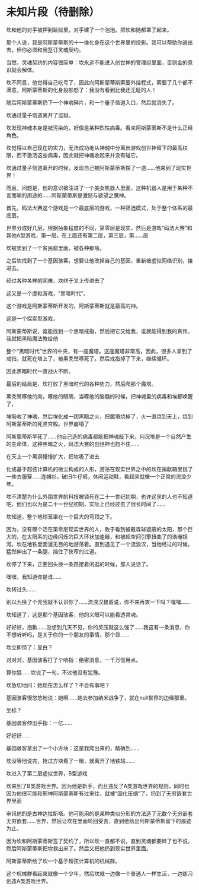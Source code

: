 # 未知片段（待删除）

坎和他的对手被押到监狱里，对手建了一个泡泡。把坎和她都罩了起来。

那个人说，我是阿斯蒙蒂斯的十一维化身在这个世界里的投影。我可以帮助你逃出去，但你必须和我签订灵魂契约。

当然，灵魂契约的内容很简单：坎永远不能进入创世神的管理组里面，否则金的意识就会解体。

坎不同意，他觉得自己吃亏了，因此向阿斯蒙蒂斯索要外挂程式，索要了几个都不满意，阿斯蒙蒂斯的化身投影怒了：我没有看到比我还无耻的人！

随后阿斯蒙蒂斯扔下一个神魂碎片，和一个量子信道入口，然后就消失了。

坎通过量子信道离开了监狱。

坎发现神魂本身是被污染的，好像是某种烈性病毒。看来阿斯蒙蒂斯不是什么正经角色。

坎觉得以自己现在的实力，无法成功地从神魂中分离出游戏创世神留下的最高权限，而不激活这些病毒，因此就把神魂收起来并没有碰它。

坎通过量子信道离开的时候，发现自己被阿斯蒙蒂斯摆了一道……他来到了现实世界！

而且，问题是，他的意识被注进了一个美女机器人里面，这种机器人是用于某种不言而喻的用途的……阿斯蒙蒂斯是激怒与欲望之魔神。

首先，码法大赛这个游戏是一个最底层的游戏，一种筛选模式，处于整个体系的最底层。

世界分成好几层，根据抽象程度的不同，第零层是现实，然后是游戏“码法大赛”和其他A型游戏，第一层，在上面还有第二层，第三层，第……层

坎被卖到了一个贫民窟里面，被各种那啥。

之后坎找到了一个基因骇客，想要让他改掉自己的基因，重新被虚拟网络识别，接进去。

经过各种各样的困难，坎终于又上传进去了

这又是一个虚拟游戏，“黑暗时代”。

这个游戏是阿斯蒙蒂斯开发的，阿斯蒙蒂斯就是最高的神。

这是一个探索型游戏，

阿斯蒙蒂斯说，谁能找到一个黑暗戒指，然后把它交给我，谁就能得到我的真传，我就把黑暗魔法教给他

整个“黑暗时代”世界的中央，有一座魔塔。这座魔塔非常高，因此，很多人拿到了戒指，就死在塔上了，被黑秃鹫啄死了。然后戒指掉了下来，继续循环。

因此黑暗时代一直战火不断。

最后的结局是，坎打败了黑暗时代的各种势力，然后爬那个魔塔。

黑秃鹫啄他的肉，啄他的眼睛，当啄他的脑髓的时候，把神魂里的病毒和埃都唤醒了，

埃吸收了神魂，然后埃化成一团黑暗之火，把魔塔烧掉了，火一直烧到天上，烧到阿斯蒙蒂斯的死灵宫殿。世界崩塌了

阿斯蒙蒂斯早死了……他自己造的病毒都能把神魂敲下来，何况埃是一个自然产生的生命体，这种黑暗之火，码法大赛的创世神也挡不住……

在天上一个黑洞慢慢扩大，把坎吸了进去

化成基于超弦计算机的微尘构成的人形，游荡在现实世界之中的坎在捐献箱里挑了一些衣服穿……连帽衫，破旧牛仔裤，休闲运动鞋，看起来就像一个正常的流浪少年。

坎不清楚为什么外围世界的科技被锁死在二十一世纪初期，也许这里的人也不知道吧，他们也以为是二十一世纪初期，实际上已经过去了很长时间了……

坎知道，整个地球笼罩在一个巨大的穹顶之下。

因为，没有哪个活在第零层现实世界的人，敢于看到被戴森球遮蔽的太阳，那个巨大的，在太阳系的边缘闪烁的巨大环状加速器，和被超空间引擎扭曲了的浩瀚银河。坎在地铁里面漫无目的地游荡着。直到遇见了一个流浪汉，当他经过的时候，猛然伸出了一条腿，挡住了狭窄的过道。

坎停了下来，正要回头换一条路接着闲逛的时候，那人说话了。

嘿嘿，我知道你是谁……

坎转过头……

别以为换了个壳我就不认识你了……流浪汉接着说，你不来再爽一下吗？嘿嘿……

坎知道了，这是那个基因骇客，他的义眼可以能看透灵魂。

好好好，抱歉……没想到几天不见，你的灵压就这么强了……我这有一条消息，你不想听听吗，是关于你的一个朋友的事情，那个显……

坎立即惊了：显白？

对对对，基因骇客打了个响指：绝密消息，一千万信用点。

算你狠……坎说了一句，不过他没有犹豫。

坎急切地问：她现在怎么样了？不会有事吧？

基因骇客慢悠悠地说：她啊……她去参加纳米战争了，就在null世界的边缘那里。

坐标？

基因骇客伸出手指：一亿……

好好好……

基因骇客拿出了一个小方块：这是我爬出来的，精确到……

坎没等他说完，抢过方块看了一眼，就离开了地铁站……

坎进入了第二层虚拟世界，B型游戏

坎来到了B类游戏世界。因为他是新手，而且违反了A类游戏世界的规则，同时也因为他很可能和邪神阿斯蒙蒂斯有过来往，就被“固化压缩”了，扔到了无穷嵌套世界里面

审讯他的是古神达拉斯塔。他可能用的是某种类似分形的方法造了无数个无穷嵌套无穷嵌套……世界，然后让坎在里面轮回受苦，直到他给出阿斯蒙蒂斯留下的痕迹为止。

因为坎和阿斯蒙蒂斯签了契约了，所以坎一直都不说，直到灵魂都要碎了也不说，然后阿斯蒙蒂斯把坎救出来了。然后又把他扔到现实世界里面。

阿斯蒙蒂斯给了坎一个基于超弦计算机的机械群。

这个机械群看起来就像一个少年，然后坎就一边像一个普通人一样生活，一边练习创造A类游戏世界。

